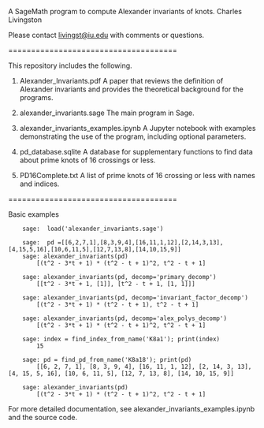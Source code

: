 A SageMath program to compute Alexander invariants of knots.
Charles Livingston

Please contact livingst@iu.edu with comments or questions.

=====================================

This repository includes the following.

1) Alexander_Invariants.pdf
	A paper that reviews the definition of Alexander invariants
	and provides the theoretical background for the programs.

2) alexander_invariants.sage
	The main program in Sage.
	
3) alexander_invariants_examples.ipynb
	A Jupyter notebook with examples demonstrating the 
	use of the program, including optional parameters.
	
4)  pd_database.sqlite
	A database for supplementary functions to find data 
	about prime knots of 16 crossings or less.
	
5) PD16Complete.txt
	A list of prime knots of 16 crossing or less with
	names and indices.
	
=====================================

Basic examples

        sage:  load('alexander_invariants.sage')
        
        sage:  pd =[[6,2,7,1],[8,3,9,4],[16,11,1,12],[2,14,3,13], [4,15,5,16],[10,6,11,5],[12,7,13,8],[14,10,15,9]]
	    sage: alexander_invariants(pd)
	        [(t^2 - 3*t + 1) * (t^2 - t + 1)^2, t^2 - t + 1]
	
        sage: alexander_invariants(pd, decomp='primary_decomp')
            [[t^2 - 3*t + 1, [1]], [t^2 - t + 1, [1, 1]]]

        sage: alexander_invariants(pd, decomp='invariant_factor_decomp')
            [(t^2 - 3*t + 1) * (t^2 - t + 1), t^2 - t + 1]

        sage: alexander_invariants(pd, decomp='alex_polys_decomp')
            [(t^2 - 3*t + 1) * (t^2 - t + 1)^2, t^2 - t + 1]
        
	    sage: index = find_index_from_name('K8a1'); print(index)
	        15
	
	    sage: pd = find_pd_from_name('K8a18'); print(pd)
	        [[6, 2, 7, 1], [8, 3, 9, 4], [16, 11, 1, 12], [2, 14, 3, 13], [4, 15, 5, 16], [10, 6, 11, 5], [12, 7, 13, 8], [14, 10, 15, 9]]
	
	    sage: alexander_invariants(pd)
	        [(t^2 - 3*t + 1) * (t^2 - t + 1)^2, t^2 - t + 1]



For more detailed documentation, see alexander_invariants_examples.ipynb and the source code.

